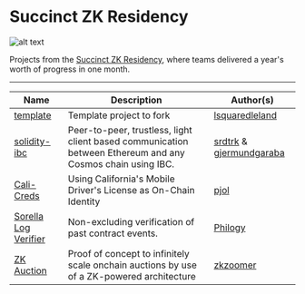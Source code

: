 # Succinct ZK Residency

![alt text](https://blog.succinct.xyz/content/images/size/w2000/2024/08/Frame-1171273700.png)

Projects from the [Succinct ZK Residency](https://blog.succinct.xyz/zk-residency/), where teams delivered a year's worth of progress in one month.

---

| Name                               | Description              | Author(s)                                           |
|------------------------------------|--------------------------|-----------------------------------------------------|
| [template](./projects/template/template.md) | Template project to fork | [lsquaredleland](https://github.com/lsquaredleland) |
| [solidity-ibc](./projects/solidity-ibc/solidity-ibc.md) | Peer-to-peer, trustless, light client based communication between Ethereum and any Cosmos chain using IBC. | [srdtrk](https://github.com/srdtrk) & [gjermundgaraba](https://github.com/gjermundgaraba)  |
| [Cali-Creds](./projects/cali-creds/cali-creds.md) | Using California's Mobile Driver's License as On-Chain Identity | [pjol](https://github.com/pjol) |
| [Sorella Log Verifier](./projects/sorella-log-verifier/sorella-log-verifier.md) | Non-excluding verification of past contract events. | [Philogy](https://github.com/philogy/)
 | [ZK Auction](./projects/zk-auction/zk-auction.md) | Proof of concept to infinitely scale onchain auctions by use of a ZK-powered architecture | [zkzoomer](https://github.com/zkzoomer) |
